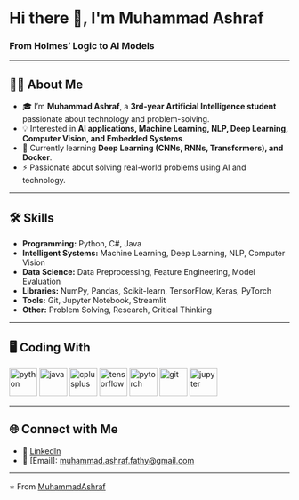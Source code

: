 # Hi there 👋, I'm Muhammad Ashraf 

### From Holmes’ Logic to AI Models  

---

## 👨‍💻 About Me  

- 🎓 I’m **Muhammad Ashraf**, a **3rd-year Artificial Intelligence student** passionate about technology and problem-solving.  
- 💡 Interested in **AI applications, Machine Learning, NLP, Deep Learning, Computer Vision, and Embedded Systems**.  
- 🌱 Currently learning **Deep Learning (CNNs, RNNs, Transformers), and Docker**.  
- ⚡ Passionate about solving real-world problems using AI and technology.    

---

## 🛠️ Skills  

- **Programming:** Python, C#, Java  
- **Intelligent Systems:** Machine Learning, Deep Learning, NLP, Computer Vision  
- **Data Science:** Data Preprocessing, Feature Engineering, Model Evaluation
- **Libraries:** NumPy, Pandas, Scikit-learn, TensorFlow, Keras, PyTorch
- **Tools:** Git, Jupyter Notebook, Streamlit  
- **Other:** Problem Solving, Research, Critical Thinking  

---

## 🖥️ Coding With  

<p align="left">
  <img src="https://cdn.jsdelivr.net/gh/devicons/devicon/icons/python/python-original.svg" alt="python" width="50" height="50"/>
  <img src="https://cdn.jsdelivr.net/gh/devicons/devicon/icons/java/java-original.svg" alt="java" width="50" height="50"/>
  <img src="https://cdn.jsdelivr.net/gh/devicons/devicon/icons/cplusplus/cplusplus-original.svg" alt="cplusplus" width="50" height="50"/>
  <img src="https://cdn.jsdelivr.net/gh/devicons/devicon/icons/tensorflow/tensorflow-original.svg" alt="tensorflow" width="50" height="50"/>
  <img src="https://cdn.jsdelivr.net/gh/devicons/devicon/icons/pytorch/pytorch-original.svg" alt="pytorch" width="50" height="50"/>
  <img src="https://cdn.jsdelivr.net/gh/devicons/devicon/icons/git/git-original.svg" alt="git" width="50" height="50"/>
  <img src="https://cdn.jsdelivr.net/gh/devicons/devicon/icons/jupyter/jupyter-original.svg" alt="jupyter" width="50" height="50"/>
</p>  

---

## 🌐 Connect with Me  

- 💼 [LinkedIn](www.linkedin.com/in/muhammad-ashraf-909038347)    
- 📧 [Email]: muhammad.ashraf.fathy@gmail.com 

---
⭐️ From [MuhammadAshraf](https://github.com/MuhammadAshraf221B)  
